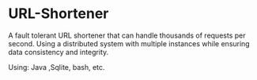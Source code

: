 # URL-Shortener
A fault tolerant URL shortener that can handle thousands of requests per second. Using a distributed system with multiple instances while ensuring data consistency and integrity.

Using: Java ,Sqlite, bash, etc.
